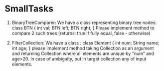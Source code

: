 # SmallTasks
1) BinaryTreeComparer:
  We have a class representing binary tree nodes: 
  class BTN { 
      int val; 
      BTN left; 
      BTN right; 
  } 
  Please implement method to compare 2 such trees (returns: true if fully equal, false - otherwise) 

2) FilterCollection:
  We have a class : class Element { int num; String name; int age; } please implement method taking Collection<Element> 
  as an argument and returning Collection<Element> where all elements are unique by "num" and age>20. 
  In case of ambiguity, put in target collection any of input elements. 
